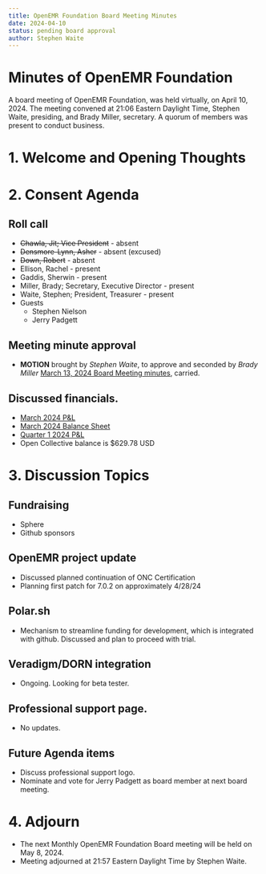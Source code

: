 ```yaml
---
title: OpenEMR Foundation Board Meeting Minutes
date: 2024-04-10
status: pending board approval
author: Stephen Waite
---
```


# Minutes of OpenEMR Foundation

A board meeting of OpenEMR Foundation, was held virtually, on April 10, 2024. The meeting convened at 21:06 Eastern Daylight Time, Stephen Waite, presiding, and Brady Miller, secretary. A quorum of members was present to conduct business.

# 1. Welcome and Opening Thoughts

# 2. Consent Agenda
## Roll call
  - ~~Chawla, Jit; Vice President~~ - absent
  - ~~Densmore-Lynn, Asher~~ - absent (excused) 
  - ~~Down, Robert~~ - absent
  - Ellison, Rachel - present
  - Gaddis, Sherwin - present
  - Miller, Brady; Secretary, Executive Director - present
  - Waite, Stephen; President, Treasurer - present
  - Guests
    - Stephen Nielson
    - Jerry Padgett
## Meeting minute approval
  - **MOTION** brought by _Stephen Waite_, to approve and seconded by _Brady Miller_ [March 13, 2024 Board Meeting minutes](https://github.com/openemr/foundation-minutes/blob/master/2024-03-13-Board.md), carried.

## Discussed financials.
  - [March 2024 P&L](https://community.open-emr.org/uploads/short-url/95vou60T2Wq6NPBnXPohAin8PQl.pdf)
  - [March 2024 Balance Sheet](https://community.open-emr.org/uploads/short-url/cxykqX8Iw4AHBJ05Vu0YpGwDw4m.pdf)
  - [Quarter 1 2024 P&L](https://community.open-emr.org/uploads/short-url/aZpdS6gFHhu1UAqD0allFSqyYHl.pdf)
  - Open Collective balance is $629.78 USD

# 3. Discussion Topics

## Fundraising
  - Sphere
  - Github sponsors

## OpenEMR project update
  - Discussed planned continuation of ONC Certification
  - Planning first patch for 7.0.2 on approximately 4/28/24

## Polar.sh
  - Mechanism to streamline funding for development, which is integrated with github. Discussed and plan to proceed with trial.

## Veradigm/DORN integration
  - Ongoing. Looking for beta tester.

## Professional support page.
  - No updates.

## Future Agenda items
  - Discuss professional support logo.
  - Nominate and vote for Jerry Padgett as board member at next board meeting.
  
# 4. Adjourn
  - The next Monthly OpenEMR Foundation Board meeting will be held on May 8, 2024.
  - Meeting adjourned at 21:57 Eastern Daylight Time by Stephen Waite.
  
